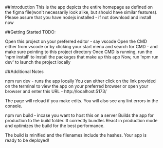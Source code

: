 ##Introduction
This is the app depicts the entire homepage as defined on the figma file(won't necessarily look alike, but should have similar features). Please assure that you have nodejs installed - if not download and install now

##Getting Started
TODO:

Open this project on your preferred editor - say vscode
Open the CMD either from vscode or by clicking your start menu and search for CMD - and make sure pointing to this project directory
Once CMD is running, run the 'npm install' to install the packages that make up this app
Now, run 'npm run dev' to launch the project locally

##Additional Notes

npm run dev - runs the app locally
You can either click on the link provided on the terminal to view the app on your preferred browser or open your browser and enter this URL - http://localhost:5173/ 

The page will reload if you make edits.
You will also see any lint errors in the console.

npm run build - incase you want to host this on a server
Builds the app for production to the build folder.
It correctly bundles React in production mode and optimizes the build for the best performance.

The build is minified and the filenames include the hashes.
Your app is ready to be deployed!